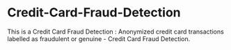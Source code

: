 # Credit-Card-Fraud-Detection
This is a Credit Card Fraud Detection : Anonymized credit card transactions labelled as fraudulent or genuine - Credit Card Fraud Detection. 
